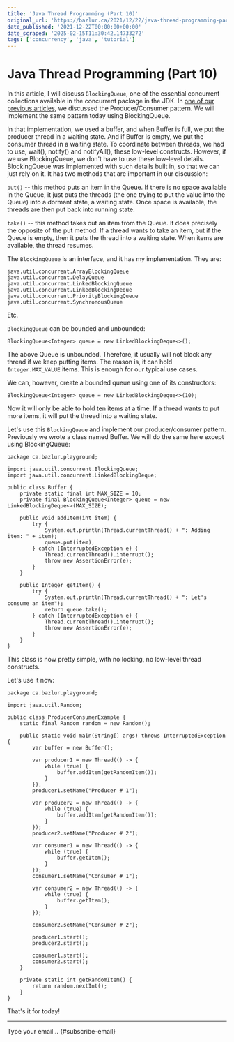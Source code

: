 ```yaml
---
title: 'Java Thread Programming (Part 10)'
original_url: 'https://bazlur.ca/2021/12/22/java-thread-programming-part-10/'
date_published: '2021-12-22T00:00:00+00:00'
date_scraped: '2025-02-15T11:30:42.14733272'
tags: ['concurrency', 'java', 'tutorial']
---
```


Java Thread Programming (Part 10)
=================================

In this article, I will discuss `BlockingQueue`, one of the essential concurrent collections available in the concurrent package in the JDK. In [one of our previous articles](https://foojay.io/today/java-thread-programming-part-6/), we discussed the Producer/Consumer pattern. We will implement the same pattern today using BlockingQueue.

In that implementation, we used a buffer, and when Buffer is full, we put the producer thread in a waiting state. And if Buffer is empty, we put the consumer thread in a waiting state. To coordinate between threads, we had to use, wait(), notify() and notifyAll(), these low-level constructs. However, if we use BlockingQueue, we don't have to use these low-level details. BlockingQueue was implemented with such details built in, so that we can just rely on it. It has two methods that are important in our discussion:

`put()` -- this method puts an item in the Queue. If there is no space available in the Queue, it just puts the threads (the one trying to put the value into the Queue) into a dormant state, a waiting state. Once space is available, the threads are then put back into running state.

`take()` -- this method takes out an item from the Queue. It does precisely the opposite of the put method. If a thread wants to take an item, but if the Queue is empty, then it puts the thread into a waiting state. When items are available, the thread resumes.

The `BlockingQueue` is an interface, and it has my implementation. They are:

```
java.util.concurrent.ArrayBlockingQueue
java.util.concurrent.DelayQueue
java.util.concurrent.LinkedBlockingQueue
java.util.concurrent.LinkedBlockingDeque
java.util.concurrent.PriorityBlockingQueue
java.util.concurrent.SynchronousQueue
```

Etc.

`BlockingQueue` can be bounded and unbounded:

```
BlockingQueue<Integer> queue = new LinkedBlockingDeque<>();
```

The above Queue is unbounded. Therefore, it usually will not block any thread if we keep putting items. The reason is, it can hold `Integer.MAX_VALUE` items. This is enough for our typical use cases.

We can, however, create a bounded queue using one of its constructors:

```
BlockingQueue<Integer> queue = new LinkedBlockingDeque<>(10);
```

Now it will only be able to hold ten items at a time. If a thread wants to put more items, it will put the thread into a waiting state.

Let's use this `BlockingQueue` and implement our producer/consumer pattern. Previously we wrote a class named Buffer. We will do the same here except using BlockingQueue:

```
package ca.bazlur.playground;

import java.util.concurrent.BlockingQueue;
import java.util.concurrent.LinkedBlockingDeque;

public class Buffer {
    private static final int MAX_SIZE = 10;
    private final BlockingQueue<Integer> queue = new LinkedBlockingDeque<>(MAX_SIZE);

    public void addItem(int item) {
        try {
            System.out.println(Thread.currentThread() + ": Adding item: " + item);
            queue.put(item);
        } catch (InterruptedException e) {
            Thread.currentThread().interrupt();
            throw new AssertionError(e);
        }
    }

    public Integer getItem() {
        try {
            System.out.println(Thread.currentThread() + ": Let's consume an item");
            return queue.take();
        } catch (InterruptedException e) {
            Thread.currentThread().interrupt();
            throw new AssertionError(e);
        }
    }
}
```

This class is now pretty simple, with no locking, no low-level thread constructs.

Let's use it now:

```
package ca.bazlur.playground;

import java.util.Random;

public class ProducerConsumerExample {
    static final Random random = new Random();

    public static void main(String[] args) throws InterruptedException {
        var buffer = new Buffer();

        var producer1 = new Thread(() -> {
            while (true) {
                buffer.addItem(getRandomItem());
            }
        });
        producer1.setName("Producer # 1");

        var producer2 = new Thread(() -> {
            while (true) {
                buffer.addItem(getRandomItem());
            }
        });
        producer2.setName("Producer # 2");

        var consumer1 = new Thread(() -> {
            while (true) {
                buffer.getItem();
            }
        });
        consumer1.setName("Consumer # 1");

        var consumer2 = new Thread(() -> {
            while (true) {
                buffer.getItem();
            }
        });

        consumer2.setName("Consumer # 2");

        producer1.start();
        producer2.start();

        consumer1.start();
        consumer2.start();
    }

    private static int getRandomItem() {
        return random.nextInt();
    }
}
```

That's it for today!  

*** ** * ** ***

Type your email... {#subscribe-email}

